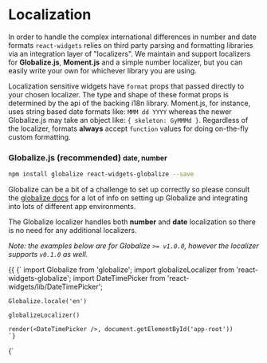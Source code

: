# Localization

In order to handle the complex international differences in number and date formats `react-widgets` relies on third party
parsing and formatting libraries via an integration layer of "localizers". We maintain and support localizers
for __Globalize.js__, __Moment.js__ and a simple number localizer, but you can easily write
your own for whichever library you are using.

Localization sensitive widgets have `format` props that passed directly to your chosen localizer. The type and shape
of these format props is determined by the api of the backing i18n library. Moment.js, for instance,
uses string based date formats like: `MMM dd YYYY` whereas the newer Globalize.js may take an object like:
`{ skeleton: GyMMMd }`. Regardless of the localizer, formats **always** accept `function` values for doing on-the-fly custom
formatting.

### Globalize.js (recommended) <small>date, number</small>

```sh
npm install globalize react-widgets-globalize --save
```

Globalize can be a bit of a challenge to set up correctly so please consult the [globalize docs](https://github.com/jquery/globalize#getting-started) for a lot of info on setting up
Globalize and integrating into lots of different app environments.

The Globalize localizer handles both __number__ and __date__ localization so there is no need for any additional
localizers.

_Note: the examples below are for Globalize `>= v1.0.0`, however the localizer supports `v0.1.0` as well._

{{ <TabbedCodeBlock>
  <Tab title="webpack globalize plugin">
    {`
    import Globalize from 'globalize';
    import globalizeLocalizer from 'react-widgets-globalize';
    import DateTimePicker from 'react-widgets/lib/DateTimePicker';

    Globalize.locale('en')

    globalizeLocalizer()

    render(<DateTimePicker />, document.getElementById('app-root'))
    `}
  </Tab>
  <Tab title="browser globals">
    {`
    <script src='node_modules/react-widgets/dist/react-widgets.js'></script>
    <script src='node_modules/react-widgets-globalize/dist/react-widgets-globalize.js'></script>
    <script>
      var DateTimePicker = ReactWidgets.DateTimePicker;

      ReactDOM.render(<DateTimePicker />, document.getElementById('app-root'))
    </script>
    `}
  </Tab>
</TabbedCodeBlock> }}

While you _can_ use option objects and raw pattern strings directly as `format`s with react-widgets. It's [recommended](https://github.com/globalizejs/globalize#compilation-and-the-runtime-modules) that you
use _statically_ determinable formatter functions instead. These can be extracted as part of your application's
build step and compiled, ensuring applications only include exactly the i18n data needed.

```jsx
// dates
let monthYearFormatter = Globalize.dateFormatter({ raw: 'mmm YY' });
let monthYearParser = Globalize.dateParser({ raw: 'mmm YY' });

// numbers
let percentFormatter = Globalize.numberFormatter({
  style: 'percent',
  maximumFractionDigits: 2
});
let percentParser = Globalize.numberParser({
  style: 'percent',
  maximumFractionDigits: 2
});

return (
  <div>
    <DateTimePicker
      format={monthYearFormatter}
      parse={monthYearParser}
    />
    <NumberPicker
      format={percentFormatter}
      parse={percentParser}
    />

    {/* this is also supported but leads to much larger bundles */}
    <DateTimePicker format="mmm YY" />
    <NumberPicker format=#{{ currency: 'USD', style: 'accounting' }} />
  </div>
)
```

### Moment.js <small>date</small>

```sh
npm install moment react-widgets-moment --save
```

Again see the official [Moment docs](http://momentjs.com/) for information on integrating Moment into your build
pipeline effectively.

Moment only provides __date__ localization, if you also need Number localization consider
the __simple-number__ localizer below, or Globalize.js.

{{<TabbedCodeBlock>
  <Tab title="webpack">
    {`
    import Moment from 'moment'
    import momentLocalizer from 'react-widgets-moment';
    import DateTimePicker from 'react-widgets/lib/DateTimePicker';

    Moment.locale('en')
    momentLocalizer()

    render(<DateTimePicker />, document.getElementById('app-root'))
    `}
  </Tab>
  <Tab title="browser globals">
    {`
    <script src='node_modules/react-widgets/dist/react-widgets.js'></script>
    <script src='node_modules/react-widgets-moment/dist/react-widgets-moment.js'></script>
    <script>
      var DateTimePicker = ReactWidgets.DateTimePicker;

      ReactDOM.render(<DateTimePicker />, document.getElementById('app-root'))
    </script>
    `}
  </Tab>
</TabbedCodeBlock>}}


Moment [format](http://momentjs.com/docs/#/displaying/format/) props accept `string`s

```jsx

<DateTimePicker format='mmm YYY' />

```

### Simple Number <small>number</small>

The `simple-number` localizer provides a minimal number formatting and parsing strategy. Its best when you don't need
robust locale support for currencies, and numbers;

```js
var numberLocalizer = require('react-widgets/lib/localizers/simple-number')

numberLocalizer();
```

Or

```html
<script src='node_modules/react-widgets/dist/react-widgets.js'></script>
<script src='node_modules/react-widgets/dist/react-widgets-simple-number.js'></script>
```

{{<TabbedCodeBlock>
  <Tab title="webpack globalize plugin">
    {`
    import simpleNumberLocalizer from 'react-widgets-simple-number';
    import NumberPicker from 'react-widgets/lib/NumberPicker';

    simpleNumberLocalizer()

    render(<NumberPicker />, document.getElementById('app-root'))
    `}
  </Tab>
  <Tab title="browser globals">
    {`
    <script src='node_modules/react-widgets/dist/react-widgets.js'></script>
    <script src='node_modules/react-widgets-simple-number/dist/react-widgets-simple-number.js'></script>
    <script>
      var NumberPicker = ReactWidgets.NumberPicker;

      ReactDOM.render(<NumberPicker />, document.getElementById('app-root'))
    </script>
    `}
  </Tab>
</TabbedCodeBlock>}}

Check out the documentation for [format-number-with-string](https://www.npmjs.com/package/format-number-with-string) for
a complete guide to its format syntax.

```jsx
<NumberPicker format='-$#,###.00' />
```

## Creating a Localizer

Creating a localizer is as easy as providing `react-widgets` an localizer options object.
Localizers must provide `parse()` and `format()` functions as well as provide default values for all the
required formats the widgets need.

Formats can be whatever type your localization strategy requires (strings, objects, etc), however functions are
always valid. The default formats, for example, can be strings or functions.
If you wanted to use the built-in `Intl` api's for formatting, formats might be an options object to
pass to `Intl.DateTimeFormat()`. Function formats are called automatically by the localizer with the `value`,
the `culture` string and the localizer instance.

```jsx
var localizer = {

  formats: {
    day: 'DD',
    month: 'mmm',
    // function formats are useful for more advanced formatting, such as a
    // year 'range' to represent a decade e.g "2000 - 2009".
    // Notice the localizer instance is the third argument, which can be
    // used to format or parse as needed.
    decade: (date, cultureStr, localizer) => {
      return (
        localizer.format(date, 'YYYY') + ' - ' +
        localizer.format(lastYearOfDecade(date), 'YYYY')
      )
    }
  },

  parse(value, format, cultureStr) {
    return parsedDate
  },

  format(value, format, cultureStr) {
    return formattedDatestring
  }
}

ReactWidgets.setDateLocalizer(localizer)
```

## Localizer Api

### `DateLocalizer`

An Object implementing the following api.

```js
type Localizer = {
  propType: PropType?
  firstOfWeek: (culture: string) => number
  parse: (date: string, format: string|object, culture: string?)=> Date | null
  format: (date: Date, format: string|object, culture: string?)=> string
  formats: {
    default: string | object | function
    date: string | object | function
    time: string | object | function
    header: string | object | function
    footer: string | object | function
    weekday: string | object | function
    dayOfMonth: string | object | function
    month: string | object | function
    year: string | object | function
    decade: string | object | function
    century: string | object | function
  }
}
```

#### required formats
_Localizers must provide default values for each required format._

- `default`: the default date display format, generally a "long" format showing both date and time
- `date`: A date only format
- `time`: A time only format
- `header`: The heading of the Calendar month view, contextualizes the current month, e.g. "Jan 2014"
- `footer`: The Calendar footer format, for displaying Today's date
- `dayOfMonth`: The day of the month
- `month`: Month name, used in the Year view of the Calendar
- `year`: year format, used in the Decade view of the Calendar
- `decade`: a decade format, used in the Century view of the Calendar, eg. "2010 - 2019"
- `century`: A century format, used the in the Calendar heading


#### `propType` (optional)
A React PropType that is used to validate the Date formats

#### `parse`
Convert a locale formatted string to a JavaScript Date object.

```js
function(
  value: string,
  format: string|object,
  culture: ?string
): Date | null
```

#### `format`
Convert a Date object to a locale specific string

```js
function(
  value: Date,
  format: string|object,
  culture: ?string
): string
```

#### `firstOfWeek`

Return the locale specific first day of the week from 0 (Sunday) to 6 (Saturday).

```js
function(
  culture: ?string
): number
```

### `NumberLocalizer`

An Object implementing the following api.

```js
{
  propType: ?PropType,
  formats: {
    default: string|object;
  };
  parse: (num: string, format: string|object, culture: ?string)=> number | null;
  format: (num: number, format: string|object, culture: ?string)=> string;
  precision: (format: ?string|object) => number;
  decimalChar: (format: string|object, culture: ?string) => string;
}
```

#### required formats
_Localizers must provide default values for each required format._

- `default` The number picker display format.

#### `propType` (optional)
A React PropType that is used to validate the number formats.

#### `parse`
Convert a locale specific string to a JavaScript Number.

```
function(
 value: number,
 culture: ?string
): number | null
```

#### `format`

Convert a Number to a locale specific string.

```
function(
  value: number,
  format: string|object,
  culture: ?string
): string
```

#### `decimalChar` (default: `'.'`)

Return the decimal separator character.

```
function(
 format: string|object;
 culture: ?string
): string
```

#### `precision`

Return the decimal precision for a given format or culture. Necessary for dealing with the quirks of floating point math.

```
function(
 format: string|object;
 culture: ?string
): number | null
```
